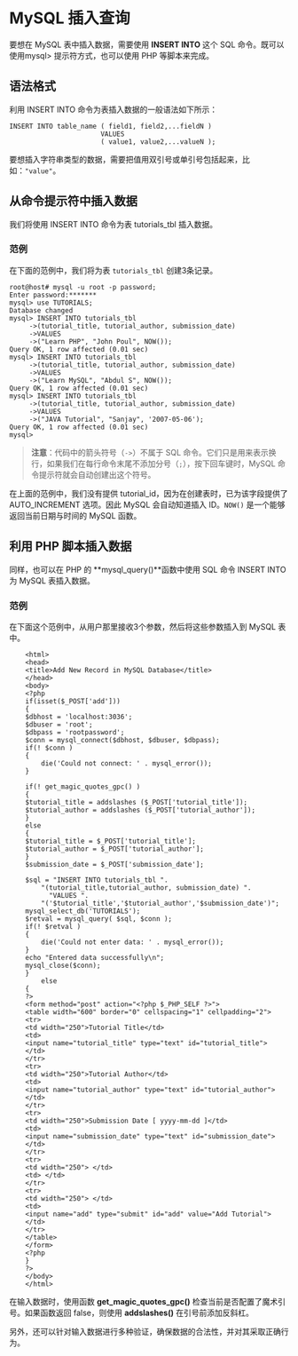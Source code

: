 # MySQL 插入查询

要想在 MySQL 表中插入数据，需要使用 **INSERT INTO** 这个 SQL 命令。既可以使用mysql> 提示符方式，也可以使用 PHP 等脚本来完成。  

## 语法格式 

利用 INSERT INTO 命令为表插入数据的一般语法如下所示：  

```
INSERT INTO table_name ( field1, field2,...fieldN )
                       VALUES
                       ( value1, value2,...valueN );

``` 

要想插入字符串类型的数据，需要把值用双引号或单引号包括起来，比如：`"value"`。   

## 从命令提示符中插入数据  


我们将使用 INSERT INTO 命令为表 tutorials_tbl 插入数据。     

### 范例  

在下面的范例中，我们将为表 `tutorials_tbl` 创建3条记录。   

```
root@host# mysql -u root -p password;
Enter password:*******
mysql> use TUTORIALS;
Database changed
mysql> INSERT INTO tutorials_tbl 
     ->(tutorial_title, tutorial_author, submission_date)
     ->VALUES
     ->("Learn PHP", "John Poul", NOW());
Query OK, 1 row affected (0.01 sec)
mysql> INSERT INTO tutorials_tbl
     ->(tutorial_title, tutorial_author, submission_date)
     ->VALUES
     ->("Learn MySQL", "Abdul S", NOW());
Query OK, 1 row affected (0.01 sec)
mysql> INSERT INTO tutorials_tbl
     ->(tutorial_title, tutorial_author, submission_date)
     ->VALUES
     ->("JAVA Tutorial", "Sanjay", '2007-05-06');
Query OK, 1 row affected (0.01 sec)
mysql>

``` 



> **注意**：代码中的箭头符号（`->`）不属于 SQL 命令。它们只是用来表示换行，如果我们在每行命令末尾不添加分号（`;`），按下回车键时，MySQL 命令提示符就会自动创建出这个符号。   


在上面的范例中，我们没有提供 tutorial_id，因为在创建表时，已为该字段提供了 AUTO_INCREMENT 选项。因此 MySQL 会自动知道插入 ID。`NOW()` 是一个能够返回当前日期与时间的 MySQL 函数。   

## 利用 PHP 脚本插入数据 

同样，也可以在 PHP 的 **mysql_query()**函数中使用 SQL 命令 INSERT INTO 为 MySQL 表插入数据。   

### 范例  

在下面这个范例中，从用户那里接收3个参数，然后将这些参数插入到 MySQL 表中。     


  
 
```
	<html>
	<head>
	<title>Add New Record in MySQL Database</title>
	</head>
	<body>
	<?php
	if(isset($_POST['add']))
	{
	$dbhost = 'localhost:3036';
	$dbuser = 'root';
	$dbpass = 'rootpassword';
	$conn = mysql_connect($dbhost, $dbuser, $dbpass);
	if(! $conn )
	{
  		die('Could not connect: ' . mysql_error());
	}

	if(! get_magic_quotes_gpc() )
	{
   	$tutorial_title = addslashes ($_POST['tutorial_title']);
   	$tutorial_author = addslashes ($_POST['tutorial_author']);
	}
	else
	{
   	$tutorial_title = $_POST['tutorial_title'];
   	$tutorial_author = $_POST['tutorial_author'];
	}
	$submission_date = $_POST['submission_date'];

	$sql = "INSERT INTO tutorials_tbl ".
   	    "(tutorial_title,tutorial_author, submission_date) ".
     	  "VALUES ".
       	"('$tutorial_title','$tutorial_author','$submission_date')";
	mysql_select_db('TUTORIALS');
	$retval = mysql_query( $sql, $conn );
	if(! $retval )
	{
  		die('Could not enter data: ' . mysql_error());
	}
	echo "Entered data successfully\n";
	mysql_close($conn);
	}
		else
	{
	?>
	<form method="post" action="<?php $_PHP_SELF ?>">
	<table width="600" border="0" cellspacing="1" cellpadding="2">
	<tr>
	<td width="250">Tutorial Title</td>
	<td>
	<input name="tutorial_title" type="text" id="tutorial_title">
	</td>
	</tr>
	<tr>
	<td width="250">Tutorial Author</td>
	<td>
	<input name="tutorial_author" type="text" id="tutorial_author">
	</td>
	</tr>
	<tr>
	<td width="250">Submission Date [ yyyy-mm-dd ]</td>
	<td>
	<input name="submission_date" type="text" id="submission_date">
	</td>
	</tr>
	<tr>
	<td width="250"> </td>
	<td> </td>
	</tr>
	<tr>
	<td width="250"> </td>
	<td>
	<input name="add" type="submit" id="add" value="Add Tutorial">
	</td>
	</tr>
	</table>
	</form>
	<?php
	}
	?>
	</body>
	</html>
```





在输入数据时，使用函数 **get_magic_quotes_gpc()** 检查当前是否配置了魔术引号。如果函数返回 false，则使用 **addslashes()** 在引号前添加反斜杠。    


另外，还可以针对输入数据进行多种验证，确保数据的合法性，并对其采取正确行为。   


  

